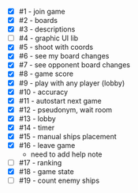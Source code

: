 - [x] #1 - join game
- [x] #2 - boards
- [x] #3 - descriptions
- [ ] #4 - graphic UI lib
- [x] #5 - shoot with coords
- [x] #6 - see my board changes
- [x] #7 - see opponent board changes
- [x] #8 - game score
- [x] #9 - play with any player (lobby)
- [x] #10 - accuracy
- [x] #11 - autostart next game
- [x] #12 - pseudonym, wait room
- [x] #13 - lobby
- [x] #14 - timer
- [x] #15 - manual ships placement
- [x] #16 - leave game
    - need to add help note
- [ ] #17 - ranking
- [x] #18 - game state
- [ ] #19 - count enemy ships
